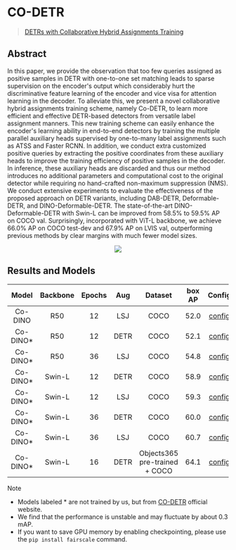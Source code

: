 # CO-DETR

> [DETRs with Collaborative Hybrid Assignments Training](https://arxiv.org/abs/2211.12860)

<!-- [ALGORITHM] -->

## Abstract

In this paper, we provide the observation that too few queries assigned as positive samples in DETR with one-to-one set matching leads to sparse supervision on the encoder's output which considerably hurt the discriminative feature learning of the encoder and vice visa for attention learning in the decoder. To alleviate this, we present a novel collaborative hybrid assignments training scheme, namely Co-DETR, to learn more efficient and effective DETR-based detectors from versatile label assignment manners. This new training scheme can easily enhance the encoder's learning ability in end-to-end detectors by training the multiple parallel auxiliary heads supervised by one-to-many label assignments such as ATSS and Faster RCNN. In addition, we conduct extra customized positive queries by extracting the positive coordinates from these auxiliary heads to improve the training efficiency of positive samples in the decoder. In inference, these auxiliary heads are discarded and thus our method introduces no additional parameters and computational cost to the original detector while requiring no hand-crafted non-maximum suppression (NMS). We conduct extensive experiments to evaluate the effectiveness of the proposed approach on DETR variants, including DAB-DETR, Deformable-DETR, and DINO-Deformable-DETR. The state-of-the-art DINO-Deformable-DETR with Swin-L can be improved from 58.5% to 59.5% AP on COCO val. Surprisingly, incorporated with ViT-L backbone, we achieve 66.0% AP on COCO test-dev and 67.9% AP on LVIS val, outperforming previous methods by clear margins with much fewer model sizes.

<div align=center>
<img src="https://github.com/open-mmlab/mmdetection/assets/17425982/dceaf7ee-cd6c-4be0-b7b1-5b01a7f11724"/>
</div>

## Results and Models

|   Model   | Backbone | Epochs | Aug  |            Dataset            | box AP |                                 Config                                 |                                                                                                                                             Download                                                                                                                                              |
| :-------: | :------: | :----: | :--: | :---------------------------: | :----: | :--------------------------------------------------------------------: | :-----------------------------------------------------------------------------------------------------------------------------------------------------------------------------------------------------------------------------------------------------------------------------------------------: |
|  Co-DINO  |   R50    |   12   | LSJ  |             COCO              |  52.0  |    [config](configs/codino/co_dino_5scale_r50_lsj_8xb2_1x_coco.py)     | [model](https://download.openmmlab.com/mmdetection/v3.0/codetr/co_dino_5scale_r50_lsj_8xb2_1x_coco/co_dino_5scale_r50_lsj_8xb2_1x_coco-69a72d67.pth)\\ [log](https://download.openmmlab.com/mmdetection/v3.0/codetr/co_dino_5scale_r50_lsj_8xb2_1x_coco/co_dino_5scale_r50_lsj_8xb2_1x_coco.json) |
| Co-DINO\* |   R50    |   12   | DETR |             COCO              |  52.1  |      [config](configs/codino/co_dino_5scale_r50_8xb2_1x_coco.py)       |                                                                                              [model](https://download.openmmlab.com/mmdetection/v3.0/codetr/co_dino_5scale_r50_1x_coco-7481f903.pth)                                                                                              |
| Co-DINO\* |   R50    |   36   | LSJ  |             COCO              |  54.8  |    [config](configs/codino/co_dino_5scale_r50_lsj_8xb2_3x_coco.py)     |                                                                                            [model](https://download.openmmlab.com/mmdetection/v3.0/codetr/co_dino_5scale_lsj_r50_3x_coco-fe5a6829.pth)                                                                                            |
| Co-DINO\* |  Swin-L  |   12   | DETR |             COCO              |  58.9  |    [config](configs/codino/co_dino_5scale_swin_l_16xb1_1x_coco.py)     |                                                                                          [model](https://download.openmmlab.com/mmdetection/v3.0/codetr/co_dino_5scale_swin_large_1x_coco-27c13da4.pth)                                                                                           |
| Co-DINO\* |  Swin-L  |   12   | LSJ  |             COCO              |  59.3  |  [config](configs/codino/co_dino_5scale_swin_l_lsj_16xb1_1x_coco.py)   |                                                                                        [model](https://download.openmmlab.com/mmdetection/v3.0/codetr/co_dino_5scale_lsj_swin_large_1x_coco-3af73af2.pth)                                                                                         |
| Co-DINO\* |  Swin-L  |   36   | DETR |             COCO              |  60.0  |    [config](configs/codino/co_dino_5scale_swin_l_16xb1_3x_coco.py)     |                                                                                          [model](https://download.openmmlab.com/mmdetection/v3.0/codetr/co_dino_5scale_swin_large_3x_coco-d7a6d8af.pth)                                                                                           |
| Co-DINO\* |  Swin-L  |   36   | LSJ  |             COCO              |  60.7  |  [config](configs/codino/co_dino_5scale_swin_l_lsj_16xb1_3x_coco.py)   |                                                                                        [model](https://download.openmmlab.com/mmdetection/v3.0/codetr/co_dino_5scale_lsj_swin_large_1x_coco-3af73af2.pth)                                                                                         |
| Co-DINO\* |  Swin-L  |   16   | DETR | Objects365 pre-trained + COCO |  64.1  | [config](configs/codino/co_dino_5scale_swin_l_16xb1_16e_o365tococo.py) |                                                                                       [model](https://download.openmmlab.com/mmdetection/v3.0/codetr/co_dino_5scale_swin_large_16e_o365tococo-614254c9.pth)                                                                                       |

Note

- Models labeled * are not trained by us, but from [CO-DETR](https://github.com/Sense-X/Co-DETR) official website.
- We find that the performance is unstable and may fluctuate by about 0.3 mAP.
- If you want to save GPU memory by enabling checkpointing, please use the `pip install fairscale` command.

